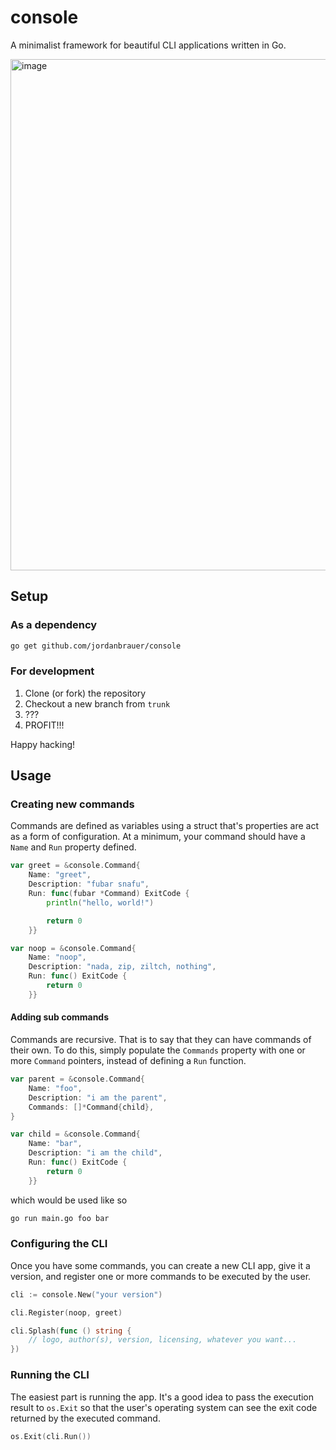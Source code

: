 # console

A minimalist framework for beautiful CLI applications written in Go.

<img width="818" alt="image" src="https://user-images.githubusercontent.com/18744334/235200395-361b95cc-6f17-44a4-a6d0-eac002eb1efe.png">

## Setup

### As a dependency

```bash
go get github.com/jordanbrauer/console
```

### For development

1. Clone (or fork) the repository
2. Checkout a new branch from `trunk`
3. ???
4. PROFIT!!!

Happy hacking!

## Usage

### Creating new commands

Commands are defined as variables using a struct that's properties are act as a
form of configuration. At a minimum, your command should have a `Name` and `Run`
property defined.

```go
var greet = &console.Command{
    Name: "greet",
    Description: "fubar snafu",
    Run: func(fubar *Command) ExitCode {
        println("hello, world!")

        return 0
    }}

var noop = &console.Command{
    Name: "noop",
    Description: "nada, zip, ziltch, nothing",
    Run: func() ExitCode {
        return 0
    }}
```

#### Adding sub commands

Commands are recursive. That is to say that they can have commands of their own.
To do this, simply populate the `Commands` property with one or more `Command`
pointers, instead of defining a `Run` function.

```go
var parent = &console.Command{
    Name: "foo",
    Description: "i am the parent",
    Commands: []*Command{child},
}

var child = &console.Command{
    Name: "bar",
    Description: "i am the child",
    Run: func() ExitCode {
        return 0
    }}
```

which would be used like so

```bash
go run main.go foo bar
```

### Configuring the CLI

Once you have some commands, you can create a new CLI app, give it a version,
and register one or more commands to be executed by the user.

```go
cli := console.New("your version")

cli.Register(noop, greet)

cli.Splash(func () string {
    // logo, author(s), version, licensing, whatever you want...
})
```

### Running the CLI

The easiest part is running the app. It's a good idea to pass the execution
result to `os.Exit` so that the user's operating system can see the exit code
returned by the executed command.

```go
os.Exit(cli.Run())
```
